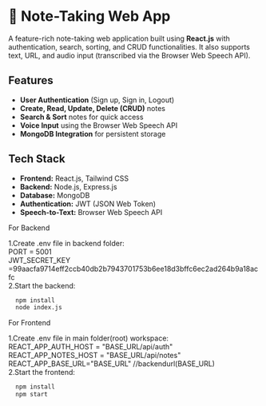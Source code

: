 # 📝 Note-Taking Web App

A feature-rich note-taking web application built using **React.js** with authentication, search, sorting, and CRUD functionalities. It also supports text, URL, and audio input (transcribed via the Browser Web Speech API).

## Features

- **User Authentication** (Sign up, Sign in, Logout)
- **Create, Read, Update, Delete (CRUD)** notes
- **Search & Sort** notes for quick access
- **Voice Input** using the Browser Web Speech API
- **MongoDB Integration** for persistent storage

## Tech Stack

- **Frontend:** React.js, Tailwind CSS
- **Backend:** Node.js, Express.js
- **Database:** MongoDB
- **Authentication:** JWT (JSON Web Token)
- **Speech-to-Text:** Browser Web Speech API


For Backend

1.Create .env file in backend folder:  
 PORT = 5001  
 JWT_SECRET_KEY =99aacfa9714eff2ccb40db2b7943701753b6ee18d3bffc6ec2ad264b9a18acfc  
2.Start the backend:

```bash
  npm install
  node index.js
```

For Frontend

1.Create .env file in main folder(root) workspace:  
 REACT_APP_AUTH_HOST = "BASE_URL/api/auth"  
 REACT_APP_NOTES_HOST = "BASE_URL/api/notes"  
 REACT_APP_BASE_URL="BASE_URL" //backendurl(BASE_URL)  
2.Start the frontend:

```bash
  npm install
  npm start
```
